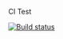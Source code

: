 CI Test

[![Build status](https://ci.appveyor.com/api/projects/status/jcnp9xsq5vnu0ao4?svg=true)](https://ci.appveyor.com/project/AlyonaKh29/ajs-typescript)